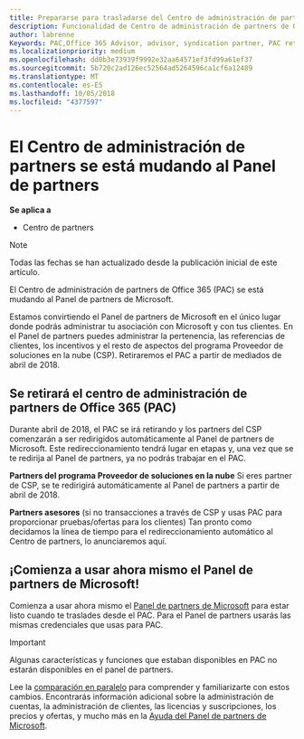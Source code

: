 ```yaml
---
title: Prepararse para trasladarse del Centro de administración de partners al Centro de partners | Centro de partners
description: Funcionalidad de Centro de administración de partners de Office 365 se traslada al Centro de partners.
author: labrenne
Keywords: PAC,Office 365 Advisor, advisor, syndication partner, PAC retire, PAC retiring
ms.localizationpriority: medium
ms.openlocfilehash: dd0b3e73939f9992e32aa64571ef3fd99a61ef37
ms.sourcegitcommit: 5b720c2ad126ec52564ad5264596ca1cf6a12489
ms.translationtype: MT
ms.contentlocale: es-ES
ms.lasthandoff: 10/05/2018
ms.locfileid: "4377597"
---
```

# <a name="partner-admin-center-is-moving-to-the-partner-dashboard"></a>El Centro de administración de partners se está mudando al Panel de partners

**Se aplica a**

-  Centro de partners

> [!NOTE]  
>  Todas las fechas se han actualizado desde la publicación inicial de este artículo.

El Centro de administración de partners de Office 365 (PAC) se está mudando al Panel de partners de Microsoft.

Estamos convirtiendo el Panel de partners de Microsoft en el único lugar donde podrás administrar tu asociación con Microsoft y con tus clientes. En el Panel de partners puedes administrar la pertenencia, las referencias de clientes, los incentivos y el resto de aspectos del programa Proveedor de soluciones en la nube (CSP). Retiraremos el PAC a partir de mediados de abril de 2018.

## <a name="the-office-365-partner-admin-center-pac-will-be-retired"></a>Se retirará el centro de administración de partners de Office 365 (PAC)

Durante abril de 2018, el PAC se irá retirando y los partners del CSP comenzarán a ser redirigidos automáticamente al Panel de partners de Microsoft. Este redireccionamiento tendrá lugar en etapas y, una vez que se te redirija al Panel de partners, ya no podrás trabajar en el PAC. 

**Partners del programa Proveedor de soluciones en la nube** Si eres partner de CSP, se te redirigirá automáticamente al Panel de partners a partir de abril de 2018. 

**Partners asesores** (si no transacciones a través de CSP y usas PAC para proporcionar pruebas/ofertas para los clientes) Tan pronto como decidamos la línea de tiempo para el redireccionamiento automático al Centro de partners, lo anunciaremos aquí. 


## <a name="start-using-the-microsoft-partner-dashboard-now"></a>¡Comienza a usar ahora mismo el Panel de partners de Microsoft!

Comienza a usar ahora mismo el [Panel de partners de Microsoft](https://partnercenter.microsoft.com/) para estar listo cuando te traslades desde el PAC.  Para el Panel de partners usarás las mismas credenciales que usas para PAC. 

> [!IMPORTANT]  
> Algunas características y funciones que estaban disponibles en PAC no estarán disponibles en el panel de partners.

 Lee la [comparación en paralelo](moving-from-pac-to-pc.md) para comprender y familiarizarte con estos cambios.  Encontrarás información adicional sobre la administración de cuentas, la administración de clientes, las licencias y suscripciones, los precios y ofertas, y mucho más en la [Ayuda del Panel de partners de Microsoft](https://partnercenter.microsoft.com/partner/help).

 